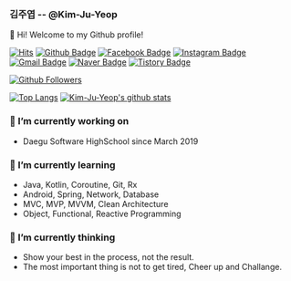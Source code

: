 ### 김주엽 -- @Kim-Ju-Yeop 

👋 Hi! Welcome to my Github profile!

[![Hits](https://hits.seeyoufarm.com/api/count/incr/badge.svg?url=https%3A%2F%2Fgithub.com%2FKim-Ju-Yeop)](https://hits.seeyoufarm.com)
[![Github Badge](https://img.shields.io/badge/-Github-000?style=flat-square&logo=Github&logoColor=white&link=https://github.com/Kim-Ju-Yeop)](https://github.com/Kim-Ju-Yeop)
[![Facebook Badge](https://img.shields.io/badge/-Facebook-1877f2?style=flat-square&logo=facebook&logoColor=white&link=https://www.facebook.com/profile.php?id=100010322945153)](https://www.facebook.com/profile.php?id=100010322945153)
[![Instagram Badge](https://img.shields.io/badge/-Instagram-dd2a7b?style=flat-square&logo=instagram&logoColor=white&link=https://www.instagram.com/juyeop03/)](https://www.instagram.com/juyeop03)
[![Gmail Badge](https://img.shields.io/badge/-Gmail-c14438?style=flat-square&logo=Gmail&logoColor=white&link=mailto:kjy031104@gmail.com)](mailto:kjy031104@gmail.com) 
[![Naver Badge](https://img.shields.io/badge/-NAVER-green?style=flat-square&link=https://blog.naver.com/kjy13299)](https://blog.naver.com/kjy13299)
[![Tistory Badge](https://img.shields.io/badge/-Tistory-orange?style=flat-square&link=https://juyeop.tistory.com/)](https://juyeop.tistory.com/)

[![Github Followers](https://img.shields.io/github/followers/Kim-Ju-Yeop?color=06d6a0&label=Github%20Followers&style=for-the-badge)](https://github.com/Kim-Ju-Yeop?tab=followers)

[![Top Langs](https://github-readme-stats.vercel.app/api/top-langs/?username=Kim-Ju-Yeop&hide=html)](https://github.com/anuraghazra/github-readme-stats)
[![Kim-Ju-Yeop's github stats](https://github-readme-stats.vercel.app/api?username=Kim-Ju-Yeop&show_icons=true&hide_border=true)](https://github.com/Kim-Ju-Yeop)

### 🔭 I’m currently working on 
- Daegu Software HighSchool since March 2019

### 🌱 I’m currently learning
- Java, Kotlin, Coroutine, Git, Rx
- Android, Spring, Network, Database
- MVC, MVP, MVVM, Clean Architecture
- Object, Functional, Reactive Programming

### 💬 I’m currently thinking
- Show your best in the process, not the result.
- The most important thing is not to get tired, Cheer up and Challange.

